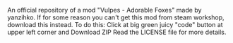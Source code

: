 An official repository of a mod "Vulpes - Adorable Foxes" made by yanzihko. If for some reason you can't get this mod from steam workshop, download this instead. To do this: Click at big green juicy "code" button at upper left corner and Download ZIP
Read the LICENSE file for more details.

